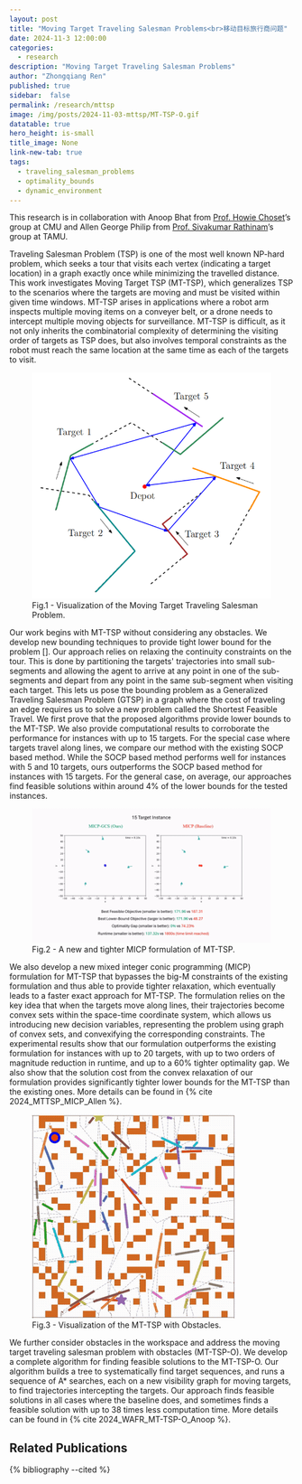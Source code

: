 ```yaml
---
layout: post
title: "Moving Target Traveling Salesman Problems<br>移动目标旅行商问题"
date: 2024-11-3 12:00:00
categories: 
  - research
description: "Moving Target Traveling Salesman Problems"
author: "Zhongqiang Ren"
published: true
sidebar:  false
permalink: /research/mttsp
image: /img/posts/2024-11-03-mttsp/MT-TSP-O.gif
datatable: true
hero_height: is-small
title_image: None
link-new-tab: true
tags:
  - traveling_salesman_problems
  - optimality_bounds
  - dynamic_environment
---
```


This research is in collaboration with Anoop Bhat from [Prof. Howie Choset](https://www.ri.cmu.edu/ri-faculty/howie-choset/)’s group at CMU and Allen George Philip from [Prof. Sivakumar Rathinam](https://engineering.tamu.edu/mechanical/profiles/rathinam-sivakumar.html)’s group at TAMU.

Traveling Salesman Problem (TSP) is one of the most well known NP-hard problem, which seeks a tour that visits each vertex (indicating a target location) in a graph exactly once while minimizing the travelled distance. This work investigates Moving Target TSP (MT-TSP), which generalizes TSP to the scenarios where the targets are moving and must be visited within given time windows. MT-TSP arises in applications where a robot arm inspects multiple moving items on a conveyer belt, or a drone needs to intercept multiple moving objects for surveillance. MT-TSP is difficult, as it not only inherits the combinatorial complexity of determining the visiting order of targets as TSP does, but also involves temporal constraints as the robot must reach the same location at the same time as each of the targets to visit.


<figure>
 <img src="/img/posts/2024-11-03-mttsp/MT-TSP.png" alt="image" />
  <figcaption>Fig.1 - Visualization of the Moving Target Traveling Salesman Problem.</figcaption>
</figure>

Our work begins with MT-TSP without considering any obstacles. We develop new bounding techniques to provide tight lower bound for the problem []. Our approach relies on relaxing the continuity constraints on the tour. This is done by partitioning the targets' trajectories into small sub-segments and allowing the agent to arrive at any point in one of the sub-segments and depart from any point in the same sub-segment when visiting each target. This lets us pose the bounding problem as a Generalized Traveling Salesman Problem (GTSP) in a graph where the cost of traveling an edge requires us to solve a new problem called the Shortest Feasible Travel. We first prove that the proposed algorithms provide lower bounds to the MT-TSP. We also provide computational results to corroborate the performance for instances with up to 15 targets. For the special case where targets travel along lines, we compare our method with the existing SOCP based method. While the SOCP based method performs well for instances with 5 and 10 targets, ours outperforms the SOCP based method for instances with 15 targets. For the general case, on average, our approaches find feasible solutions within around 4% of the lower bounds for the tested instances. 


<figure>
 <img src="/img/posts/2024-11-03-mttsp/MT-TSP-MICP.gif" alt="image" />
  <figcaption>Fig.2 - A new and tighter MICP formulation of MT-TSP.</figcaption>
</figure>

We also develop a new mixed integer conic programming (MICP) formulation for MT-TSP that bypasses the big-M constraints of the existing formulation and thus able to provide tighter relaxation, which eventually leads to a faster exact approach for MT-TSP. The formulation relies on the key idea that when the targets move along lines, their trajectories become convex sets within the space-time coordinate system, which allows us introducing new decision variables, representing the problem using graph of convex sets, and convexifying the corresponding constraints. The experimental results show that our formulation outperforms the existing formulation for instances with up to 20 targets, with up to two orders of magnitude reduction in runtime, and up to a 60\% tighter optimality gap. We also show that the solution cost from the convex relaxation of our formulation provides significantly tighter lower bounds for the MT-TSP than the existing ones. More details can be found in {% cite 2024_MTTSP_MICP_Allen %}.


<figure>
 <img src="/img/posts/2024-11-03-mttsp/MT-TSP-O.gif" alt="image" />
  <figcaption>Fig.3 - Visualization of the MT-TSP with Obstacles.</figcaption>
</figure>

We further consider obstacles in the workspace and address the moving target traveling salesman problem with obstacles (MT-TSP-O). We develop a complete algorithm for finding feasible solutions to the MT-TSP-O. Our algorithm builds a tree to systematically find target sequences, and runs a sequence of A* searches, each on a new visibility graph for moving targets, to find trajectories intercepting the targets. Our approach finds feasible solutions in all cases where the baseline does, and sometimes finds a feasible solution with up to 38 times less computation time. More details can be found in {% cite 2024_WAFR_MT-TSP-O_Anoop %}.


## Related Publications

{% bibliography --cited %}

